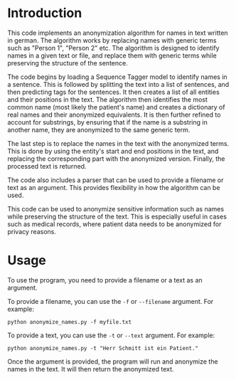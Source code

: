 # Introduction
This code implements an anonymization algorithm for names in text written in german. The algorithm works by replacing names with generic terms such as "Person 1", "Person 2" etc. The algorithm is designed to identify names in a given text or file, and replace them with generic terms while preserving the structure of the sentence. 

The code begins by loading a Sequence Tagger model to identify names in a sentence. This is followed by splitting the text into a list of sentences, and then predicting tags for the sentences. It then creates a list of all entities and their positions in the text. The algorithm then identifies the most common name (most likely the patient's name) and creates a dictionary of real names and their anonymized equivalents. It is then further refined to account for substrings, by ensuring that if the name is a substring in another name, they are anonymized to the same generic term. 

The last step is to replace the names in the text with the anonymized terms. This is done by using the entity's start and end positions in the text, and replacing the corresponding part with the anonymized version. Finally, the processed text is returned.

The code also includes a parser that can be used to provide a filename or text as an argument. This provides flexibility in how the algorithm can be used. 

This code can be used to anonymize sensitive information such as names while preserving the structure of the text. This is especially useful in cases such as medical records, where patient data needs to be anonymized for privacy reasons.

# Usage
To use the program, you need to provide a filename or a text as an argument.

To provide a filename, you can use the `-f` or `--filename` argument. For example:

```
python anonymize_names.py -f myfile.txt
```

To provide a text, you can use the `-t` or `--text` argument. For example:

```
python anonymize_names.py -t "Herr Schmitt ist ein Patient."
```

Once the argument is provided, the program will run and anonymize the names in the text. It will then return the anonymized text.
